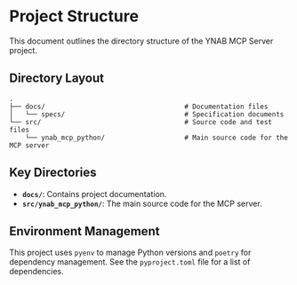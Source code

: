 # Project Structure

This document outlines the directory structure of the YNAB MCP Server project.

## Directory Layout

```plain
.
├── docs/                                   # Documentation files
│   └── specs/                              # Specification documents
└── src/                                    # Source code and test files
    └── ynab_mcp_python/                    # Main source code for the MCP server
```

## Key Directories

- **`docs/`**: Contains project documentation.
- **`src/ynab_mcp_python/`**: The main source code for the MCP server.

## Environment Management

This project uses `pyenv` to manage Python versions and `poetry` for dependency management. See the `pyproject.toml`
file for a list of dependencies.
